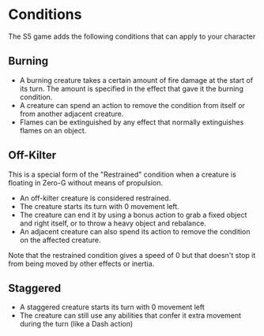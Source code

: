 # Conditions

The S5 game adds the following conditions that can apply to your character

## Burning

* A burning creature takes a certain amount of fire damage at the start of its turn. The
  amount is specified in the effect that gave it the burning condition.
* A creature can spend an action to remove the condition from itself or from another
  adjacent creature.
* Flames can be extinguished by any effect that normally extinguishes flames on an
  object.

## Off-Kilter

This is a special form of the "Restrained" condition when a creature is floating in Zero-G
without means of propulsion.

* An off-kilter creature is considered restrained.
* The creature starts its turn with 0 movement left.
* The creature can end it by using a bonus action to grab a fixed object and right itself,
  or to throw a heavy object and rebalance.
* An adjacent creature can also spend its action to remove the condition on the affected
  creature.

Note that the restrained condition gives a speed of 0 but that doesn't stop it from being
moved by other effects or inertia. 

## Staggered

* A staggered creature starts its turn with 0 movement left
* The creature can still use any abilities that confer it extra movement during the turn
  (like a Dash action)